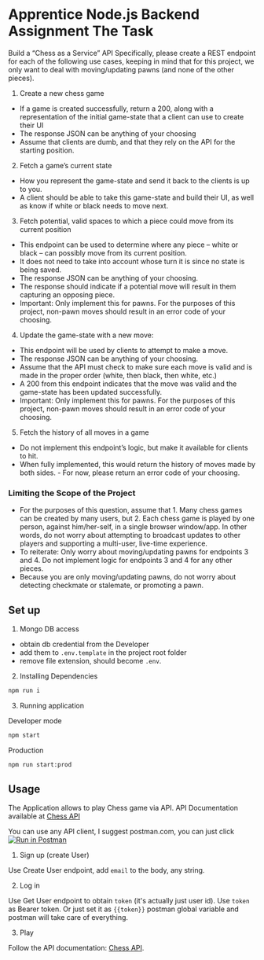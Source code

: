 # Apprentice Node.js Backend Assignment The Task

Build a “Chess as a Service” API
Specifically, please create a REST endpoint for each of the following use cases, keeping in mind that for this project, we only want to deal with moving/updating pawns (and none of the other pieces).

1. Create a new chess game

- If a game is created successfully, return a 200, along with a representation of the initial game-state that a client can use to create their UI
- The response JSON can be anything of your choosing
- Assume that clients are dumb, and that they rely on the API for the starting position.

2. Fetch a game’s current state

- How you represent the game-state and send it back to the clients is up to you.
- A client should be able to take this game-state and build their UI, as well as know if white or
black needs to move next.

3. Fetch potential, valid spaces to which a piece could move from its current position

- This endpoint can be used to determine where any piece – white or black – can possibly
move from its current position.
- It does not need to take into account whose turn it is since no state is being saved.
- The response JSON can be anything of your choosing.
- The response should indicate if a potential move will result in them capturing an opposing
piece.
- Important: Only implement this for pawns. For the purposes of this project, non-pawn
moves should result in an error code of your choosing.

4. Update the game-state with a new move:

- This endpoint will be used by clients to attempt to make a move.
- The response JSON can be anything of your choosing.
- Assume that the API must check to make sure each move is valid and is made in the proper
order (white, then black, then white, etc.)
- A 200 from this endpoint indicates that the move was valid and the game-state has been
updated successfully.
- Important: Only implement this for pawns. For the purposes of this project, non-pawn
moves should result in an error code of your choosing.

5. Fetch the history of all moves in a game

- Do not implement this endpoint’s logic, but make it available for clients to hit.
- When fully implemented, this would return the history of moves made by both sides. - For now, please return an error code of your choosing.

### Limiting the Scope of the Project

- For the purposes of this question, assume that 1. Many chess games can be created by many users, but 2. Each chess game is played by one person, against him/her-self, in a single browser window/app. In other words, do not worry about attempting to broadcast updates to other players and supporting a multi-user, live-time experience.
- To reiterate: Only worry about moving/updating pawns for endpoints 3 and 4. Do not implement logic for endpoints 3 and 4 for any other pieces.
- Because you are only moving/updating pawns, do not worry about detecting checkmate or stalemate, or promoting a pawn.

## Set up

1. Mongo DB access

- obtain db credential from the Developer
- add them to `.env.template` in the project root folder
- remove file extension, should become `.env`.

2. Installing Dependencies

```bash
npm run i
```

3. Running application

Developer mode
```bash
npm start
```

Production
```bash
npm run start:prod
```

## Usage

The Application allows to play Chess game via API.
API Documentation available at [Chess API](https://documenter.getpostman.com/view/6976266/UzJFvJ2E#229e70ca-0871-4f53-a487-5b357fa69681)

You can use any API client, I suggest postman.com, you can just click [![Run in Postman](https://run.pstmn.io/button.svg)](https://app.getpostman.com/run-collection/6976266-ab9c6232-9eeb-4ba8-80a8-2a32906fd80e?action=collection%2Ffork&collection-url=entityId%3D6976266-ab9c6232-9eeb-4ba8-80a8-2a32906fd80e%26entityType%3Dcollection%26workspaceId%3D6cda8a35-4fad-46a2-8acc-e6c562458dec#?env%5BLocal%5D=W3sia2V5IjoiYmFzZVVybCIsInZhbHVlIjoibG9jYWxob3N0OjMwMDAiLCJlbmFibGVkIjp0cnVlLCJ0eXBlIjoiZGVmYXVsdCIsInNlc3Npb25WYWx1ZSI6ImxvY2FsaG9zdDozMDAwIiwic2Vzc2lvbkluZGV4IjowfV0=)

1. Sign up (create User)

Use Create User endpoint, add `email` to the body, any string.

2. Log in

Use Get User endpoint to obtain `token` (it's actually just user id).
Use `token` as Bearer token.
Or just set it as ``{{token}}`` postman global variable and postman will take care of everything.

3. Play

Follow the API documentation: [Chess API](https://documenter.getpostman.com/view/6976266/UzJFvJ2E#229e70ca-0871-4f53-a487-5b357fa69681).
